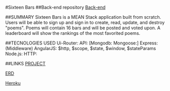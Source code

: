 #Sixteen Bars
##Back-end repository
[Back-end](https://github.com/ahnuce/16barsBackEnd#readme)

##SUMMARY
Sixteen Bars is a MEAN Stack application built from scratch.
Users will be able to sign up and sign in to create, read, update, and destroy "poems".
Poems will contain 16 bars and will be posted and voted upon.
A leaderboard will show the rankings of the most favorited poems.

##TECNOLOGIES USED
Ui-Router:
API: [Mongodb: Mongoose:]
Express: (Middleware)
AngularJS: $http, $scope, $state, $window, $stateParams
Node.js:
HTTP:



##LINKS
[PROJECT](https://ahnuce.github.io/16barsFrontEnd/)

[ERD](https://drive.google.com/drive/folders/0B-C2lMqYl8ApZmpTYk1OaUlzOVk)



[Heroku](https://sixteen-bars.herokuapp.com/#/poems)

